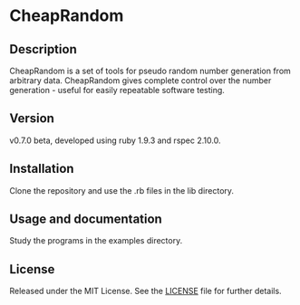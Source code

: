 CheapRandom
============

Description
-----------
CheapRandom is a set of tools for pseudo random number generation from arbitrary data. CheapRandom gives complete control over the number generation - useful for easily repeatable software testing.

Version
-------
v0.7.0 beta, developed using ruby 1.9.3 and rspec 2.10.0.

Installation
------------
Clone the repository and use the .rb files in the lib directory.    

Usage and documentation
-----------------------
Study the programs in the examples directory.

License
-------
Released under the MIT License.  See the [LICENSE][license] file for further details.

[license]: https://github.com/bardibardi/cheap_random/blob/master/LICENSE.md

